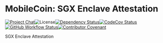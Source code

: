 # MobileCoin: SGX Enclave Attestation

[![Project Chat][chat-image]][chat-link]<!--
-->![License][license-image]<!--
-->[![Dependency Status][deps-image]][deps-link]<!--
-->[![CodeCov Status][codecov-image]][codecov-link]<!--
-->[![GitHub Workflow Status][gha-image]][gha-link]<!--
-->[![Contributor Covenant][conduct-image]][conduct-link]

SGX Enclave Attestation

[chat-image]: https://img.shields.io/discord/844353360348971068?style=flat-square
[chat-link]: https://discord.gg/mobilecoin
[license-image]: https://img.shields.io/crates/l/mc-attestation-verifier?style=flat-square
[deps-image]: https://deps.rs/repo/github/mobilecoinfoundation/attestation/status.svg?style=flat-square
[deps-link]: https://deps.rs/repo/github/mobilecoinfoundation/attestation
[codecov-image]: https://img.shields.io/codecov/c/github/mobilecoinfoundation/attestation/main?style=flat-square
[codecov-link]: https://codecov.io/gh/mobilecoinfoundation/attestation
[gha-image]: https://img.shields.io/github/actions/workflow/status/mobilecoinfoundation/attestation/ci.yaml?branch=main&style=flat-square
[gha-link]: https://github.com/mobilecoinfoundation/attestation/actions/workflows/ci.yaml?query=branch%3Amain
[conduct-link]: CODE_OF_CONDUCT.md
[conduct-image]: https://img.shields.io/badge/Contributor%20Covenant-2.1-4baaaa.svg?style=flat-square
